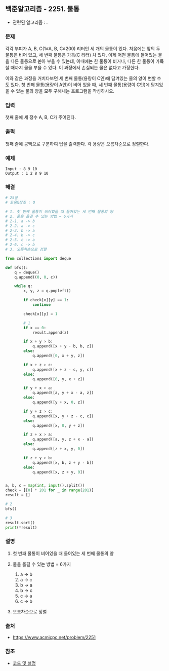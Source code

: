 ## 백준알고리즘 - 2251. 물통

- 관련된 알고리즘 : .

### 문제

각각 부피가 A, B, C(1≤A, B, C≤200) 리터인 세 개의 물통이 있다. 처음에는 앞의 두 물통은 비어 있고, 세 번째 물통은 가득(C 리터) 차 있다. 이제 어떤 물통에 들어있는 물을 다른 물통으로 쏟아 부을 수 있는데, 이때에는 한 물통이 비거나, 다른 한 물통이 가득 찰 때까지 물을 부을 수 있다. 이 과정에서 손실되는 물은 없다고 가정한다.

이와 같은 과정을 거치다보면 세 번째 물통(용량이 C인)에 담겨있는 물의 양이 변할 수도 있다. 첫 번째 물통(용량이 A인)이 비어 있을 때, 세 번째 물통(용량이 C인)에 담겨있을 수 있는 물의 양을 모두 구해내는 프로그램을 작성하시오.

### 입력

첫째 줄에 세 정수 A, B, C가 주어진다.

### 출력

첫째 줄에 공백으로 구분하여 답을 출력한다. 각 용량은 오름차순으로 정렬한다.

### 예제

```
Input : 8 9 10
Output : 1 2 8 9 10
```

### 해결

```python
# 25분
# 도움&참조 : O

# 1. 첫 번째 물통이 비어있을 때 들어있는 세 번째 물통의 양
# 2. 물을 옮길 수 있는 방법 = 6가지 
# 2-1. a -> b
# 2-2. a -> c
# 2-3. b -> a
# 2-4. b -> c
# 2-5. c -> a
# 2-6. c -> b
# 3. 오름차순으로 정렬

from collections import deque

def bfs():
    q = deque()
    q.append((0, 0, c))

    while q:
        x, y, z = q.popleft()

        if check[x][y] == 1:
            continue

        check[x][y] = 1

        # 1
        if x == 0:
            result.append(z)

        if x + y > b:
            q.append([x + y - b, b, z])
        else:
            q.append([0, x + y, z])

        if x + z > c:
            q.append([x + z - c, y, c])
        else:
            q.append([0, y, x + z])

        if y + x > a:
            q.append([a, y + x - a, z])
        else:
            q.append([y + x, 0, z])

        if y + z > c:
            q.append([x, y + z - c, c])
        else:
            q.append([x, 0, y + z])

        if z + x > a:
            q.append([a, y, z + x - a])
        else:
            q.append([z + x, y, 0])

        if z + y > b:
            q.append([x, b, z + y - b])
        else:
            q.append([x, z + y, 0])


a, b, c = map(int, input().split())
check = [[0] * 201 for _ in range(201)]
result = []

# 2
bfs()

# 3
result.sort()
print(*result)

```

### 설명

1. 첫 번째 물통이 비어있을 때 들어있는 세 번째 물통의 양

2. 물을 옮길 수 있는 방법 = 6가지 
   1. a -> b
   2. a -> c
   3. b -> a
   4. b -> c
   5. c -> a
   6. c -> b

3. 오름차순으로 정렬


### 출처

- https://www.acmicpc.net/problem/2251

### 참조

- [코드 및 설명](https://pacific-ocean.tistory.com/m/392?category=810810)